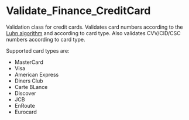 Validate_Finance_CreditCard
===========================

Validation class for credit cards. Validates card numbers according to the [Luhn algorithm](http://en.wikipedia.org/wiki/Luhn_algorithm) and according to card type. Also validates CVV/CID/CSC numbers according to card type.

Supported card types are:
 * MasterCard
 * Visa
 * American Express
 * Diners Club
 * Carte BLance
 * Discover
 * JCB
 * EnRoute
 * Eurocard
